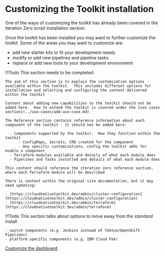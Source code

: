 # Customizing the Toolkit installation

One of the ways of customizing the toolkit has already been covered in the Iteration Zero script installation section.

Once the toolkit has been installed you may want to further customize the toolkit.  Some of the areas you may want to customize are:

- add new starter kits to fit your development needs
- modify or add new pipelines and pipeline tasks
- replace or add new tools to your development environment

!!!Todo
    This section needs to be completed.

    The aim of this section is to explain the customization options available within the toolkit.  THis includes different options for installation and selecting and configuring the content delivered within the toolkit
    
    Content about adding new capabilities to the toolkit should not be added here.  How to extend the toolkit is covered under the [use cases section](../use-cases/add-use-case.md)

    The Reference section contains reference information about each component of the toolkit - it should not be added here:
    
      - Components supported by the toolkit.  How they function within the toolkit
          - ConfigMaps, Secrets, CRD created for the component
          - Any specific customizations, config the toolkit adds for enable a component
      - Terraform modules available and details of what each module does
      - Pipelines and Tasks installed and details of what each module does

    This content should reference the iteration zero reference section, where each Terraform module will be described
    
    There is content within the original site documentation, but it may need updating:

    - [https://cloudnativetoolkit.dev/admin/cluster-configuration](https://cloudnativetoolkit.dev/admin/cluster-configuration)
    - [https://cloudnativetoolkit.dev/admin/terraform](https://cloudnativetoolkit.dev/admin/terraform)

!!!Todo
    This section talks about options to move away from the *standard* install

    - switch components (e.g. Jenkins instead of Tekton/OpenShift Pipelines)
    - platform specific components (e.g. IBM Cloud Pak)

[Customize the dashboard](config-dashboard/dashboard.md)
